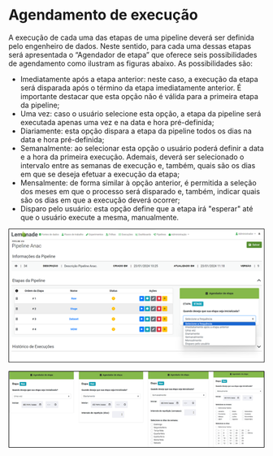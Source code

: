# Agendamento de execução

A execução de cada uma das etapas de uma pipeline deverá ser definida pelo engenheiro de dados. Neste sentido, para cada uma dessas etapas será apresentada o “Agendador de etapa” que oferece seis possibilidades de agendamento como ilustram as figuras abaixo. As possibilidades são:

- Imediatamente após a etapa anterior: neste caso, a execução da etapa será disparada após o término da etapa imediatamente anterior. É importante destacar que esta opção não é válida para a primeira etapa da pipeline;
- Uma vez: caso o usuário selecione esta opção, a etapa da pipeline será executada apenas uma vez e na data e hora pré-definida;
- Diariamente: esta opção dispara a etapa da pipeline todos os dias na data e hora pré-definida;
- Semanalmente: ao selecionar esta opção o usuário poderá definir a data e a hora da primeira execução. Ademais, deverá ser selecionado o intervalo entre as semanas de execução e, também, quais são os dias em que se deseja efetuar a execução da etapa;
- Mensalmente: de forma similar à opção anterior, é permitida a seleção dos meses em que o processo será disparado e, também, indicar quais são os dias em que a execução deverá ocorrer;
- Disparo pelo usuário: esta opção define que a etapa irá "esperar" até que o usuário execute a mesma, manualmente.

![](./screenshots/step-scheduler.png "Agendador de etapa")

![](./screenshots/scheduler-options.png "Opções do agendador")